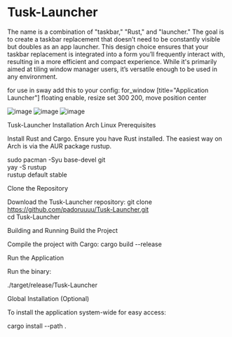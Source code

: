 # Tusk-Launcher
The name is a combination of "taskbar," "Rust," and "launcher." The goal is to create a taskbar replacement that doesn’t need to be constantly visible but doubles as an app launcher. This design choice ensures that your taskbar replacement is integrated into a form you’ll frequently interact with, resulting in a more efficient and compact experience. While it's primarily aimed at tiling window manager users, it’s versatile enough to be used in any environment.

for use in sway add this to your config: for_window [title="Application Launcher"] floating enable, resize set 300 200, move position center

![image](https://github.com/user-attachments/assets/8f8fa1b5-3117-40fa-b7ec-c277492cccfb)
![image](https://github.com/user-attachments/assets/8c53b192-1d0f-45de-85e9-cef055f1d353)
![image](https://github.com/user-attachments/assets/acc5f17b-36ae-4344-bf08-5b71d883e1f9)

Tusk-Launcher Installation Arch Linux
Prerequisites

Install Rust and Cargo. Ensure you have Rust installed. The easiest way on Arch is via the AUR package rustup.

sudo pacman -Syu base-devel git  
yay -S rustup  
rustup default stable  

Clone the Repository

Download the Tusk-Launcher repository:
git clone https://github.com/padoruuuu/Tusk-Launcher.git  
cd Tusk-Launcher  

Building and Running
Build the Project

Compile the project with Cargo:
cargo build --release  

Run the Application

Run the binary:

./target/release/Tusk-Launcher  

Global Installation (Optional)

To install the application system-wide for easy access:

cargo install --path .  

